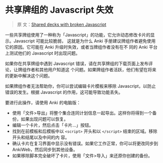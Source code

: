 # 共享牌组的 Javascript 失效

> 原
> 文：[Shared decks with broken Javascript](https://faqs.ankiweb.net/shared-decks-with-broken-javascript.html)

一些共享牌组使用了一种称为「Javascript」的功能，它允许动态修改卡片的显示。Javascript 可能比较脆弱，
这就是为什么 Anki 手册建议牌组作者避免使用它的原因。它可能在 Anki 升级时失效，或者当牌组作者没有在不
同的 Anki 平台上测试他们的 Javascript 时出现问题。

如果你在共享牌组中遇到 Javascript 错误，请在共享牌组的下载页面上发布评论，让牌组作者和其他用户知道这
个问题。如果牌组作者活跃，他们有望在将来的更新中解决这个问题。

如果牌组作者无法帮助你，你可以尝试编辑卡片模板来移除 Javascript，以防止错误的发生。根据 Javascript
的作用，这可能导致功能丢失。

要进行此操作，请使用 Anki 的电脑版：

- 使用「文件>导出」将整个集合连同计划信息一起导出。这样你将得到一个备份，如果出现问题可以恢复。
- 编辑一个卡片，然后点击「卡片...」按钮。
- 找到在前模板和后模板中以 `<script>` 开头和以 `</script>` 结束的区域。移除开头和结尾以及中间的内
  容。
- 确认卡片在复习界面中显示没有错误。如果它工作正常，你可以将更改同步到 AnkiWeb，然后同步到其他设备。
- 如果移除脚本完全破坏了卡片，使用「文件>导入」来还原你创建的备份。
